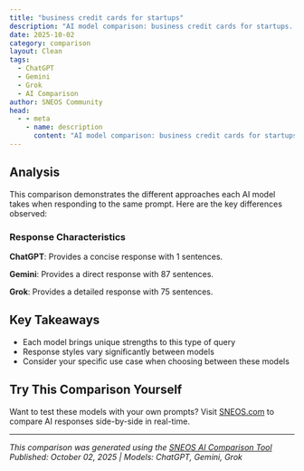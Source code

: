 ```yaml
---
title: "business credit cards for startups"
description: "AI model comparison: business credit cards for startups..."
date: 2025-10-02
category: comparison
layout: Clean
tags:
  - ChatGPT
  - Gemini
  - Grok
  - AI Comparison
author: SNEOS Community
head:
  - - meta
    - name: description
      content: "AI model comparison: business credit cards for startups..."
---
```


<ChatComparison
  title="business credit cards for startups"
  prompt="business credit cards for startups"
  :responses='{"ChatGPT": "When looking for business credit cards suitable for startups, several factors should be considered, such as rewards, fees, interest rates, and perks that cater to new businesses. Below are some popular business credit cards often recommended for startups:\n\n1. **Chase Ink Business Preferred® Credit Card**\n - **Rewards**: Earn 3 points per dollar on the first $150,000 spent on travel, shipping, internet, cable, and phone services each account anniversary year.\n - **Bonus**: Substantial sign-up bonus if you meet the spending requirement.\n - **Annual Fee**: Relatively low compared to the benefits.\n\n2. **American Express Blue Business Cash™ Card**\n - **Rewards**: Earn 2% cash back on the first $50,000 spent each year (1% thereafter).\n - **Bonus**: No annual fee and offers a 0% introductory APR on purchases for a certain period.\n - **Flexible Credit**: Allows you to spend above your credit limit.\n\n3. **Capital One Spark Cash for Business**\n - **Rewards**: Unlimited 2% cash back on all purchases.\n - **Bonus**: Competitive sign-up bonus.\n - **Annual Fee**: Waived for the first year.\n\n4. **Brex Card for Startups**\n - **Rewards**: Earn points on every purchase and additional points for certain categories (e.g., software subscriptions).\n - **No Personal Guarantee**: Unlike many cards, Brex doesn’t require a personal guarantee, which can be appealing for startups.\n - **Cash Flow Management**: Offers unique features for managing a startup’s finances and expense tracking.\n\n5. **Divvy Business Credit Card**\n - **Rewards**: Offers cashback rewards and helps with budgeting by allowing you to set individual budgets for team members.\n - **Expense Management**: Integrates with accounting software, making it easy to manage expenses.\n - **No Annual Fee**.\n\n6. **Wells Fargo Business Platinum Credit Card**\n - **Rewards**: Flexible rewards program with cash back or points.\n - **Introductory Rate**: Offers an introductory APR for purchases for the first year.\n - **Annual Fee**: No annual fee option available.\n\n7. **U.S. Bank Business Cash Rewards World Elite™ Mastercard®**\n - **Rewards**: Earn 3% cash back on eligible gas station, office supply store, and cell phone service purchases; 1% on all other purchases.\n - **Bonus**: Sign-up bonus available.\n - **Annual Fee**: No annual fee.\n\n### Tips for Choosing the Right Card:\n- **Assess Your Spending Patterns**: Identify where your startup will spend money and look for a card that rewards those categories.\n- **Look for Introductory Offers**: Many cards offer sign-up bonuses for meeting a spending requirement within the first few months.\n- **Consider Fees and Interest Rates**: Compare annual fees and interest rates, especially the introductory offers on balance transfers or purchases.\n- **Evaluate Additional Benefits**: Check for benefits like purchase protection, travel insurance, and expense management tools that can be helpful for your business.\n\n### Conclusion\nBefore applying, make sure to review the terms and conditions of each card, as well as any additional requirements that lenders may have for startups. Consider your business’s current financial situation and growth projections to choose the best card for your needs.", "Gemini": "Okay, let\u0027s dive into business credit cards that are a good fit for startups. It\u0027s a smart move to start building business credit early! Here\u0027s a breakdown of considerations and some specific card recommendations, categorized by what\u0027s often most important for a startup:\n\n**Key Considerations for Startups Choosing a Business Credit Card**\n\nBefore we jump into specific cards, keep these points in mind:\n\n* **Credit Score:** Your personal credit score is usually the primary factor in getting approved for a business credit card, especially in the early stages of a startup. Lenders will look at your credit history to assess risk. Aim for a good to excellent credit score (670\u002B). If your score isn\u0027t there yet, consider focusing on improving it before applying.\n* **Business Structure:** Whether you\u0027re a sole proprietorship, LLC, or corporation will affect the application process. Sole proprietors typically use their Social Security Number (SSN) as the business tax ID, while other business structures will have an Employer Identification Number (EIN).\n* **Annual Fee:** Startups are often budget-conscious, so look closely at annual fees. Some cards with great rewards have high fees, which might not be worth it in the early days. There are many good cards with no annual fee.\n* **APR (Annual Percentage Rate):** Ideally, you\u0027ll pay off your balance in full each month to avoid interest charges. But, in reality, startups sometimes need to carry a balance. So, consider the APR, especially if you anticipate needing to use the card for short-term financing. Look for cards with lower APRs if this is a concern.\n* **Credit Limit:** Startups need sufficient credit limits to cover expenses. However, approval amounts are based on creditworthiness. As your business grows and you demonstrate responsible credit use, you can request credit limit increases.\n* **Rewards and Benefits:** Choose a card whose rewards align with your spending habits. Do you spend a lot on travel, advertising, office supplies, or dining? Maximize your rewards by picking a card that gives you bonus points or cash back in those categories.\n* **Reporting to Credit Bureaus:** Make sure the card reports to business credit bureaus (like Dun \u0026 Bradstreet, Experian Business, and Equifax Small Business). This is crucial for building your business credit profile, which will be essential for future loans, lines of credit, and vendor relationships. Note that some cards only report to personal credit bureaus.\n* **Introductory Offers:** Some cards offer 0% introductory APR periods on purchases or balance transfers. These can be helpful for managing cash flow in the early months.\n* **Ease of Use:** Online account management, mobile apps, and expense tracking features can save you time and simplify your finances.\n* **Employee Cards:** If you have employees, consider whether the card allows you to issue employee cards with spending limits. This can help you track expenses and manage spending.\n\n**Recommended Business Credit Cards for Startups (Categorized)**\n\nHere\u0027s a selection of cards, broken down by common startup needs:\n\n**1. Best Overall/Simple Cash Back:**\n\n* **Capital One Spark Cash Plus:** Earns unlimited 2% cash back on all purchases. This simplicity is appealing for startups. It\u0027s a charge card, which means you have to pay off the balance in full each month, but it can help avoid debt. Excellent if you have high credit.\n* **Ink Business Unlimited Credit Card:** Earns unlimited 1.5% cash back on all purchases. No annual fee. It offers a signup bonus and purchase protection. A solid, straightforward option. Reports to all three major business credit bureaus.\n* **American Express Blue Business Cash Card:** Offers 2% cash back on the first $50,000 in purchases per calendar year (then 1%). No annual fee. It\u0027s a good choice for businesses with moderate spending.\n\n**2. Best for Travel Rewards:**\n\n* **Ink Business Preferred Credit Card:** Earns 3x points on travel, shipping purchases, advertising purchases made with social media sites and search engines, internet, cable and phone services. Points are valuable for travel redemptions or transferring to partner airlines and hotels. Has an annual fee. Excellent choice for travel rewards if you spend heavily in those bonus categories.\n* **Capital One Spark Miles for Business:** Earns unlimited 2x miles on every purchase. Miles are redeemable for travel or cash back. A straightforward travel rewards option. Has an annual fee.\n\n**3. Best for Building Credit (If You Have Limited Credit History):**\n\n* **Secured Business Credit Cards:** These cards require a security deposit, which acts as your credit line. They are designed to help you build or rebuild credit. Examples include the **First National Bank of Omaha Secured Business Credit Card** and similar offerings from other banks.\n* **Capital One Spark Classic for Business:** This card is designed for those with fair credit. It offers a lower rewards rate and may have a higher APR, but it can be a stepping stone to better cards.\n\n**4. Best for Intro 0% APR:**\n\n* **U.S. Bank Business Platinum Card:** Offers a long 0% introductory APR period on purchases and balance transfers (check the current terms). Good for startups needing to finance large purchases or consolidate debt.\n\n**5. Best for Specific Spending Categories (Consider if your startup has dominant spending in certain areas):**\n\n* **American Express\u00AE Business Gold Card:** Offers 4x points on the 2 select categories where your business spent the most each billing cycle (on the first $150,000 each calendar year, then 1x). Categories include advertising, technology, gas stations, restaurants, and shipping.\n\n**Important Steps Before Applying:**\n\n1. **Check Your Credit Report:** Get a free copy of your credit report from AnnualCreditReport.com to identify any errors or issues that need to be addressed.\n2. **Determine Your Business Needs:** Analyze your startup\u0027s spending habits to identify which rewards categories are most beneficial.\n3. **Compare Cards:** Use online tools and resources to compare different business credit cards side-by-side.\n4. **Pre-Qualify (Optional):** Some issuers offer pre-qualification tools that allow you to check your eligibility for a card without affecting your credit score. This can help you narrow down your options.\n5. **Gather Required Information:** Before applying, gather all the necessary information, including your SSN or EIN, business address, and annual revenue (if applicable).\n\n**Tips for Using Your Business Credit Card Responsibly:**\n\n* **Pay on Time:** Make all payments on time to avoid late fees and negative impacts on your credit score.\n* **Keep Credit Utilization Low:** Aim to keep your credit utilization (the amount of credit you\u0027re using compared to your credit limit) below 30%.\n* **Monitor Your Spending:** Track your expenses to stay within your budget and avoid overspending.\n* **Review Your Statements:** Carefully review your monthly statements for any unauthorized charges or errors.\n* **Use for Business Expenses Only:** Keep business and personal expenses separate for accurate accounting and tax purposes.\n\n**Disclaimer:** Credit card offers and terms are subject to change. Always review the card\u0027s terms and conditions before applying. This is not financial advice. Consider consulting with a financial advisor to determine the best options for your specific situation.\n", "Grok": "Starting a business often requires financial tools to manage expenses, build credit, and optimize cash flow. Business credit cards can be a valuable resource for startups, offering benefits like rewards, expense tracking, and the ability to separate personal and business finances. Here\u0027s a detailed guide on business credit cards for startups, including key considerations, benefits, and some popular options to explore.\n\n---\n\n### Why Startups Should Consider Business Credit Cards\n1. **Separate Business and Personal Finances**: Using a business credit card helps keep your business expenses distinct from personal ones, simplifying accounting and tax preparation.\n2. **Build Business Credit**: Responsible use of a business credit card can help establish and build your business credit score, which is essential for future loans or funding.\n3. **Access to Capital**: Many business credit cards offer introductory 0% APR periods or credit limits that can help with early-stage expenses.\n4. **Rewards and Perks**: Cards often come with rewards like cash back, travel points, or discounts on business-related purchases (e.g., office supplies, advertising).\n5. **Expense Management Tools**: Many cards provide features like detailed spending reports, integrations with accounting software, and employee cards for team spending.\n\n---\n\n### Key Factors to Consider When Choosing a Business Credit Card for a Startup\n1. **Credit Requirements**:\n - Many business credit cards require a personal credit score (FICO) in the good-to-excellent range (670\u002B). As a startup, you may not have an established business credit score yet, so lenders often rely on the owner\u0027s personal credit.\n - Some cards are designed for startups or small businesses with limited credit history, often requiring a personal guarantee.\n2. **Annual Fees**:\n - Some cards have no annual fees, which is ideal for startups looking to minimize costs.\n - Premium cards with higher fees often offer better rewards, travel perks, or higher credit limits, which may be worth it if aligned with your spending.\n3. **Introductory Offers**:\n - Look for 0% introductory APR periods on purchases or balance transfers to save on interest during the early stages.\n - Welcome bonuses can provide significant value if you meet the spending requirements.\n4. **Rewards Structure**:\n - Choose a card with rewards that match your startup\u2019s spending patterns (e.g., travel, office supplies, advertising, or tech purchases).\n5. **Credit Limit**:\n - Startups may need access to a higher credit limit to cover initial costs like equipment or inventory. Check if the card allows for increases over time.\n6. **Employee Cards and Expense Tracking**:\n - If you have a team, look for cards that offer free employee cards with customizable spending limits and robust tracking tools.\n7. **Interest Rates**:\n - If you plan to carry a balance, pay attention to the APR after any introductory period. Rates can be high for business cards (often 15-25% or more).\n8. **Foreign Transaction Fees**:\n - If your startup operates internationally or involves travel, opt for a card with no foreign transaction fees.\n9. **Integration with Tools**:\n - Many cards integrate with accounting software like QuickBooks, Xero, or Expensify, which can streamline financial management.\n\n---\n\n### Popular Business Credit Cards for Startups (2023)\nHere are some of the best business credit cards for startups, based on features and accessibility. Note that terms, rewards, and availability may change, so check the latest details before applying.\n\n#### 1. **Chase Ink Business Preferred\u00AE Credit Card**\n - **Best for:** Rewards on business spending and travel perks\n - **Annual Fee:** $95\n - **Welcome Bonus:** 100,000 points after spending $8,000 in the first 3 months (worth $1,000\u002B in cash or travel)\n - **Rewards:** \n - 3x points on travel, shipping, internet, cable, phone services, and advertising (up to $150,000/year)\n - 1x points on all other purchases\n - **Features:**\n - No foreign transaction fees\n - Employee cards at no additional cost\n - Travel protections (trip cancellation, baggage delay)\n - **Credit Needed:** Good to excellent (670\u002B)\n - **Why It\u2019s Great for Startups:** High rewards on common business expenses and a valuable welcome bonus.\n\n#### 2. **American Express\u00AE Business Gold Card**\n - **Best for:** Flexible rewards on business categories\n - **Annual Fee:** $295 (waived first year in some cases)\n - **Welcome Bonus:** 70,000 Membership Rewards points after spending $10,000 in the first 3 months\n - **Rewards:** \n - 4x points on two categories where you spend the most each month (up to $150,000/year combined)\n - Options include advertising, tech, gas, dining, travel, shipping\n - 1x points on other purchases\n - **Features:**\n - No foreign transaction fees\n - Expense management tools\n - Access to Amex Offers for savings\n - **Credit Needed:** Good to excellent (670\u002B)\n - **Why It\u2019s Great for Startups:** Customizable rewards categories and premium benefits for growing businesses.\n\n#### 3. **Capital One Spark Cash for Business**\n - **Best for:** Simple cash back\n - **Annual Fee:** $0 first year, then $95\n - **Welcome Bonus:** $750 cash back after spending $6,000 in the first 3 months\n - **Rewards:** \n - Unlimited 2% cash back on all purchases\n - **Features:**\n - No foreign transaction fees\n - Free employee cards\n - Year-end spending summary\n - **Credit Needed:** Good to excellent (670\u002B)\n - **Why It\u2019s Great for Startups:** Simple, flat-rate cash back with no complicated categories to track.\n\n#### 4. **Brex Card (for Startups)**\n - **Best for:** Tech startups with no personal guarantee\n - **Annual Fee:** $0\n - **Welcome Bonus:** Up to 110,000 points after meeting spending requirements (varies by offer)\n - **Rewards:** \n - 7x points on rideshare\n - 4x points on travel (via Brex portal)\n - 3x points on dining\n - 2x points on software subscriptions\n - 1x points on everything else\n - **Features:**\n - No personal credit check or personal guarantee (based on business revenue/funding)\n - High credit limits for funded startups\n - Expense management tools and integrations\n - **Credit Needed:** N/A (based on business financials)\n - **Why It\u2019s Great for Startups:** Designed for early-stage companies with funding or revenue; no personal liability.\n\n#### 5. **Bank of America\u00AE Business Advantage Customized Cash Rewards Mastercard\u00AE**\n - **Best for:** No annual fee and customizable cash back\n - **Annual Fee:** $0\n - **Welcome Bonus:** $300 online statement credit after spending $3,000 in the first 90 days\n - **Rewards:** \n - 3% cash back in a category of your choice (e.g., travel, dining, office supplies)\n - 2% cash back on dining\n - 1% on all other purchases\n - (Up to $50,000 in combined 3% and 2% categories annually)\n - **Features:**\n - 0% introductory APR on purchases for 9 billing cycles\n - No foreign transaction fees\n - **Credit Needed:** Good to excellent (670\u002B)\n - **Why It\u2019s Great for Startups:** Budget-friendly with no annual fee and a low introductory APR.\n\n#### 6. **Discover it\u00AE Business Card**\n - **Best for:** Cash back with no annual fee (for fair credit)\n - **Annual Fee:** $0\n - **Welcome Bonus:** Matches all cash back earned in the first year (unlimited match)\n - **Rewards:** \n - 1.5% cash back on all purchases\n - **Features:**\n - No foreign transaction fees\n - Free employee cards\n - Free FICO credit score access\n - **Credit Needed:** Fair to good (630\u002B)\n - **Why It\u2019s Great for Startups:** Accessible for those with lower credit scores and offers a unique first-year cash back match.\n\n---\n\n### Tips for Startups Applying for a Business Credit Card\n1. **Check Your Personal Credit Score**: Since most business cards require a personal guarantee, ensure your credit is in good shape before applying. Use free tools like Credit Karma or annualcreditreport.com to check your score.\n2. **Prepare Business Information**: Even as a startup, you may need to provide your business name, EIN (if applicable), industry, and estimated revenue. If you don\u2019t have an EIN yet, you can often use your Social Security Number.\n3. **Start Small if Needed**: If you\u2019re concerned about approval, apply for a card with lower credit requirements or a secured business card to build credit.\n4. **Avoid Overextending**: Don\u2019t rely too heavily on credit cards for funding. Use them for manageable expenses and pay off balances to avoid high interest.\n5. **Leverage Introductory Offers**: Take advantage of 0% APR periods or sign-up bonuses, but be mindful of deadlines and spending requirements.\n\n---\n\n### Alternatives to Business Credit Cards for Startups\nIf you\u2019re not ready for a business credit card or don\u2019t qualify, consider these alternatives:\n- **Personal Credit Cards**: Use a personal card for business expenses (though mixing finances is not ideal). Look for cards with rewards or 0% APR offers.\n- **Business Lines of Credit**: Offers more flexible access to funds than a credit card, often with lower interest rates.\n- **Startup Loans**: SBA loans, microloans, or online lenders"}' 
  published-date="11:45"
/>

## Analysis

This comparison demonstrates the different approaches each AI model takes when responding to the same prompt. Here are the key differences observed:

### Response Characteristics

**ChatGPT**: Provides a concise response with 1 sentences. 

**Gemini**: Provides a direct response with 87 sentences. 

**Grok**: Provides a detailed response with 75 sentences. 

## Key Takeaways

- Each model brings unique strengths to this type of query
- Response styles vary significantly between models
- Consider your specific use case when choosing between these models

## Try This Comparison Yourself

Want to test these models with your own prompts? Visit [SNEOS.com](https://sneos.com) to compare AI responses side-by-side in real-time.

---

*This comparison was generated using the [SNEOS AI Comparison Tool](https://sneos.com)*
*Published: October 02, 2025 | Models: ChatGPT, Gemini, Grok*
